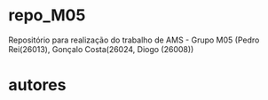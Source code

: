 # repo_M05
Repositório para realização do trabalho de AMS - Grupo M05 (Pedro Rei(26013), Gonçalo Costa(26024, Diogo (26008))

# autores
